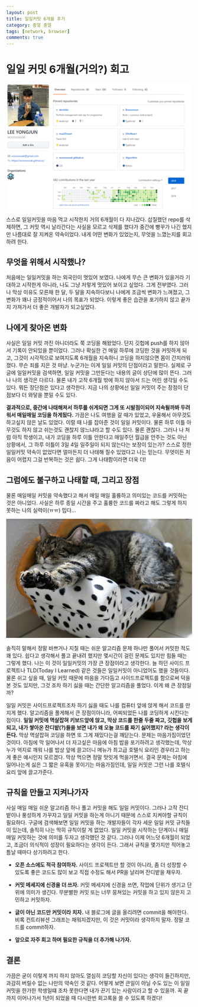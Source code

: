 ```yaml
---
layout: post
title: 일일커밋 6개월 후기
category: 중얼 중얼
tags: [network, browser]
comments: true
---
```

# 일일 커밋 6개월(거의?) 회고
![profile](/public/img/blabla/commit.PNG)

스스로 일일커밋을 마음 먹고 시작한지 거의 6개월이 다 지나갔다. 삽질했던 repo를 삭제하면, 그 커밋 역시 날라간다는 사실을 모르고 삭제를 했다가 중간에 빵꾸가 나긴 했지만 나름대로 잘 지켜온 약속이었다. 내게 어떤 변화가 있었는지, 무엇을 느꼈는지를 회고하려 한다. 

## 무엇을 위해서 시작했나?
처음에는 일일커밋을 하는 외국인이 멋있어 보였다. 나에게 무슨 큰 변화가 있을거라 기대하고 시작한게 아니라, 나도 그냥 저렇게 멋있어 보이고 싶었다. 그게 전부였다. 그러나 막상 이유도 모른채 한 달, 두 달을 지속하다보니 나에게 조금씩 변화가 느껴졌고, 그 변화가 꽤나 긍정적이어서 나의 목표가 되었다. 이렇게 좋은 습관을 포기하지 않고 끝가지 가져가서 더 좋은 개발자가 되고싶었다. 

## 나에게 찾아온 변화
사실은 일일 커밋 까진 아니더라도 쭉 코딩을 해왔었다. 단지 깃헙에 push를 하지 않아서 기록이 안되있을 뿐이었다. 그러나 확실한 건 매일 하루에 코딩한 것을 커밋하게 되고, 그것이 시각적으로 보여지도록 6개월을 지속하니 코딩을 하지않으면 몸이 간지러워졌다. 무슨 죄를 지은 것 마냥. 누군가는 이게 일일 커밋의 단점이라고 말한다. 실제로 구글에 일일커밋을 검색하면, 일일 커밋을 그만둔다는 내용의 글이 상단에 많이 뜬다. 그러나 나의 생각은 다르다. 물론 내가 고작 6개월 밖에 하지 않아서 드는 어린 생각일 수도 있다. 뭐든 장단점은 있다고 생각한다. 지금 나의 상황에선 일일 커밋이 주는 장점이 단점보다 더 와닿을 뿐일 수도 있다. 

**결과적으로, 중간에 나태해져서 하루를 쉬게되면 그게 또 시발점이되어 지속될까봐 두려워서 매일매일 코딩을 하게됬다.** 가끔은 나도 여행을 갈 때가 있었고, 우울해서 아무것도 하고싶지 않은 날도 있었다. 이럴 때 나를 잡아준 것이 일일 커밋이다. 물론 하루 이틀 아무것도 하지 않고 쉬는것도 괜찮지 않느냐라고 할 수도 있다. 물론 괜찮다. 그러나 나 처럼 아직 학생이고, 내가 코딩을 하루 이틀 안한다고 매일주던 월급을 안주는 것도 아닌 상황에서, 그 하루 이틀이 3일 4일 일주일이 되지 않는다는 보장이 있는가? 스스로 정한 일일커밋 약속이 없었다면 얼마든지 더 나태해 질수 있었다고 나는 믿는다. 무엇이든 처음이 어렵지 그걸 반복하는 것은 쉽다. 그게 나태함이라면 더욱 더!  

## 그럼에도 불구하고 나태할 때, 그리고 장점
물론 매일매일 커밋을 약속했다고 해서 매일 매일 훌륭하고 의미있는 코드를 커밋하는 것은 아니었다. 사실은 하루 종일 시간을 주고 훌륭한 코드를 짜라고 해도 그렇게 하지 못하는 나의 실력이(ㅠㅠ) 밉다... 

![lazy_cat](/public/img/blabla/lazyCat.PNG)

솔직히 말해서 정말 바쁘거나 지칠 때는 쉬운 알고리즘 문제 하나만 풀어서 커밋한 적도 꽤 있다. 쉽다고 생각해서 풀고 끝내려 했지만 몇시간이 걸린 문제도 있지만 힘들 때는 그렇게 했다. 나는 이 것이 일일커밋의 가장 큰 장점이라고 생각한다. 늘 하던 사이드 프로젝트나 TLD(Today I Learned) 같은 것들은 일일커밋이 아니었어도 했을 것들이다. 물론 쉬고 싶을 때, 일일 커밋 때문에 마음을 가다듬고 사이드프로젝트를 함으로써 덕을 본 것도 있지만, 그것 조차 하기 싫을 때는 간단한 알고리즘을 풀었다. 이게 왜 큰 장점일까? 

일일 커밋은 사이드프로젝트조차 하기 싫을 때도 나를 컴퓨터 앞에 앉게 해서 코드를 만지게 했다. 알고리즘을 풀게해서 큰 장점이아니라, 어찌되었든 나를 코딩하게 시킨다는 점이다. **일일 커밋에 멱살잡혀 키보드앞에 앉고, 막상 코드를 한줄 두줄 짜고, 깃헙을 보게되고, 내가 쌓아온 잔디밭(?)들을 보면 내가 왜 오늘 코드를 짜기 싫어했지? 라는 생각이 든다.** 막상 멱살잡혀 코딩을 하면 또 그게 재밌다는걸 꺠닫는다. 문제는 마음가짐이었던 것이다. 아침에 막 일어나서 더 자고싶은 마음에 아침 밥을 포기하려고 생각했는데, 막상 누가 억지로 깨워 나를 밥상 앞에 끌고더니 메뉴가 최고급 호텔식 요리인 경우라고 하는게 좋은 예시인지 모르겠다. 막상 먹으면 정말 맛잇게 먹을거면서. 결국 문제는 아침에 일어나는게 싫은 그 짧은 유혹을 못이기는 마음가짐인데, 일일 커밋은 그런 나를 호텔식 요리 앞에 끌고가준다.

## 규칙을 만들고 지켜나가자
사실 매일 매일 쉬운 알고리즘 하나 풀고 커밋을 해도 일일 커밋이다. 그러나 고작 잔디밭이나 풍성하게 가꾸자고 일일 커밋을 하는게 아니기 때문에 스스로 지켜야할 규칙이 필요하다. 구글에 검색해보면 일일 커밋을 하는 개발자들이 각자 세운 일일 커밋 규칙들이 있는데, 솔직히 나는 딱히 규칙이랄 게 없었다. 일일 커밋을 시작하는 단계이니 매일 매일 커밋하는 것에 의미를 두자고 생각했던 것 같다. 그러나 이제 어느덧 6개월이 되었고, 조금더 의식적이 성장이 필요하다는 생각이 든다. 그래서 규칙을 몇가지만 적어놓고 틈날 때마다 상기하려고 한다. 

- **오픈 소스에도 적극 참여하자.** 사이드 프로젝트만 할 것이 아니라, 좀 더 성장할 수 있도록 좋은 코드도 많이 보고 직접 수정도 해서 PR을 날리며 잔디밭을 채우자.

- **커밋 메세지에 신경을 더 쓰자.** 커밋 메세지에 신경을 쓰면, 작업에 단위가 생기고 단위에 의미가 생긴다. 무분별한 커밋 또는 너무 뭉쳐있는 커밋을 하고 있지 않은지 고민하고 커밋하자.

- **글이 아닌 코드만 커밋이라 치자.** 내 블로그에 글을 올리려면 commit을 해야한다. 비록 컨트리뷰션 그래프는 채워지겠지만, 이 것은 커밋이라 생각하지 말자. 정말 코드를 commit하자.


- **앞으로 자주 회고 하며 필요한 규칙을 더 추가해 나가자.**

## 결론
가끔은 굳이 이렇게 까지 하지 않아도 열심히 코딩할 자신이 있다는 생각이 들긴하지만, 과감히 버릴수 없는 나만의 약속인 것 같다. 어떻게 보면 큰일이 아닐 수도 있는 이 일일 커밋을 한가한 학생일떄 조차 못한다면 내가 끈기 있는 사람이라고 할 수 있을까. 꼭 끝까지 이어나가서 1년이 되었을 때 다시한번 회고록을 쓸 수 있도록 하겠다!